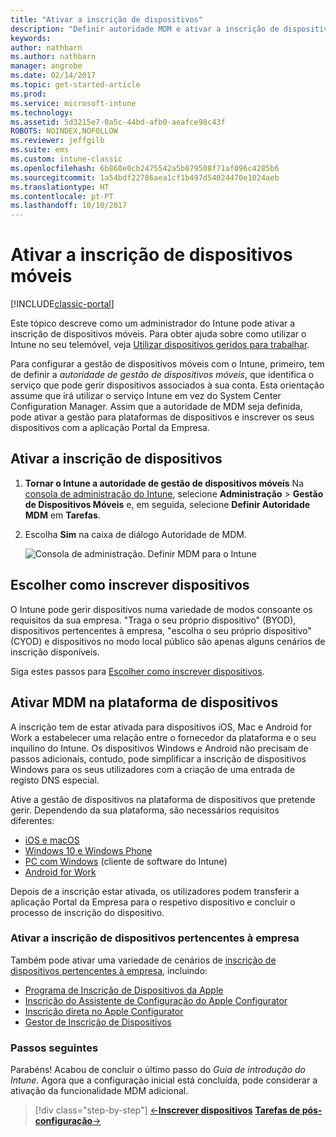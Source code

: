 ```yaml
---
title: "Ativar a inscrição de dispositivos"
description: "Definir autoridade MDM e ativar a inscrição de dispositivos iOS, Mac, Android e Windows."
keywords: 
author: nathbarn
ms.author: nathbarn
manager: angrobe
ms.date: 02/14/2017
ms.topic: get-started-article
ms.prod: 
ms.service: microsoft-intune
ms.technology: 
ms.assetid: 5d3215e7-0a5c-44bd-afb0-aeafce98c43f
ROBOTS: NOINDEX,NOFOLLOW
ms.reviewer: jeffgilb
ms.suite: ems
ms.custom: intune-classic
ms.openlocfilehash: 6b860e0cb2475542a5b079508f71af096c4285b6
ms.sourcegitcommit: 1a54bdf22786aea1cf1b497d54024470e1024aeb
ms.translationtype: HT
ms.contentlocale: pt-PT
ms.lasthandoff: 10/10/2017
---
```

# <a name="enable-enrollment-for-mobile-devices"></a>Ativar a inscrição de dispositivos móveis

[!INCLUDE[classic-portal](../includes/classic-portal.md)]

Este tópico descreve como um administrador do Intune pode ativar a inscrição de dispositivos móveis. Para obter ajuda sobre como utilizar o Intune no seu telemóvel, veja [Utilizar dispositivos geridos para trabalhar](https://docs.microsoft.com/intune-user-help/company-portal-frequently-asked-questions).

Para configurar a gestão de dispositivos móveis com o Intune, primeiro, tem de definir a *autoridade de gestão de dispositivos móveis*, que identifica o serviço que pode gerir dispositivos associados à sua conta. Esta orientação assume que irá utilizar o serviço Intune em vez do System Center Configuration Manager. Assim que a autoridade de MDM seja definida, pode ativar a gestão para plataformas de dispositivos e inscrever os seus dispositivos com a aplicação Portal da Empresa.

## <a name="enable-device-enrollment"></a>Ativar a inscrição de dispositivos

1. **Tornar o Intune a autoridade de gestão de dispositivos móveis** Na [consola de administração do Intune](https://manage.microsoft.com/), selecione **Administração** > **Gestão de Dispositivos Móveis** e, em seguida, selecione **Definir Autoridade MDM** em **Tarefas**.  

2. Escolha **Sim** na caixa de diálogo Autoridade de MDM.

    ![Consola de administração. Definir MDM para o Intune](../media/intune-mdm-authority.png)

## <a name="choose-how-to-enroll-devices"></a>Escolher como inscrever dispositivos

O Intune pode gerir dispositivos numa variedade de modos consoante os requisitos da sua empresa. "Traga o seu próprio dispositivo" (BYOD), dispositivos pertencentes à empresa, "escolha o seu próprio dispositivo" (CYOD) e dispositivos no modo local público são apenas alguns cenários de inscrição disponíveis.

Siga estes passos para [Escolher como inscrever dispositivos](choose-how-to-enroll-devices1.md).

## <a name="enable-mdm-for-your-device-platform"></a>Ativar MDM na plataforma de dispositivos
A inscrição tem de estar ativada para dispositivos iOS, Mac e Android for Work a estabelecer uma relação entre o fornecedor da plataforma e o seu inquilino do Intune. Os dispositivos Windows e Android não precisam de passos adicionais, contudo, pode simplificar a inscrição de dispositivos Windows para os seus utilizadores com a criação de uma entrada de registo DNS especial.

Ative a gestão de dispositivos na plataforma de dispositivos que pretende gerir. Dependendo da sua plataforma, são necessários requisitos diferentes:

- [iOS e macOS](/intune-classic/deploy-use/set-up-ios-and-mac-management-with-microsoft-intune)
- [Windows 10 e Windows Phone](/intune-classic/deploy-use/set-up-windows-device-management-with-microsoft-intune)
- [PC com Windows](/intune-classic/deploy-use/manage-windows-pcs-with-microsoft-intune) (cliente de software do Intune)
- [Android for Work](/intune-classic/deploy-use/set-up-android-for-work)

Depois de a inscrição estar ativada, os utilizadores podem transferir a aplicação Portal da Empresa para o respetivo dispositivo e concluir o processo de inscrição do dispositivo.

### <a name="enable-company-owned-device-enrollment"></a>Ativar a inscrição de dispositivos pertencentes à empresa
Também pode ativar uma variedade de cenários de [inscrição de dispositivos pertencentes à empresa](/intune-classic/deploy-use/manage-corporate-owned-devices), incluindo:
- [Programa de Inscrição de Dispositivos da Apple](/intune-classic/deploy-use/ios-device-enrollment-program-in-microsoft-intune)
- [Inscrição do Assistente de Configuração do Apple Configurator](/intune-classic/deploy-use/ios-setup-assistant-enrollment-in-microsoft-intune)
- [Inscrição direta no Apple Configurator](/intune-classic/deploy-use/ios-direct-enrollment-in-microsoft-intune)
- [Gestor de Inscrição de Dispositivos](/intune-classic/deploy-use/enroll-corporate-owned-devices-with-the-device-enrollment-manager-in-microsoft-intune)

### <a name="next-steps"></a>Passos seguintes
Parabéns! Acabou de concluir o último passo do *Guia de introdução do Intune*. Agora que a configuração inicial está concluída, pode considerar a ativação da funcionalidade MDM adicional.

>[!div class="step-by-step"]
>[&larr;**Inscrever dispositivos**](.\start-with-a-paid-subscription-to-microsoft-intune-step-8.md)     [**Tarefas de pós-configuração**&rarr;](.\post-configuration-tasks.md)  
